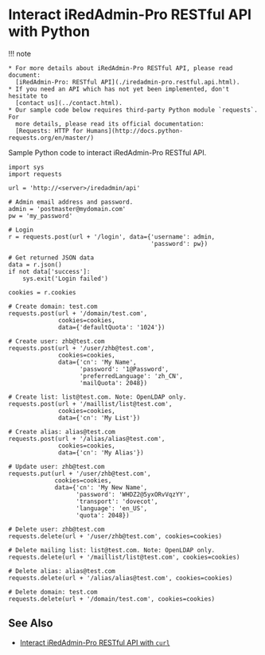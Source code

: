 # Interact iRedAdmin-Pro RESTful API with Python

!!! note

    * For more details about iRedAdmin-Pro RESTful API, please read document:
      [iRedAdmin-Pro: RESTful API](./iredadmin-pro.restful.api.html).
    * If you need an API which has not yet been implemented, don't hesitate to
      [contact us](../contact.html).
    * Our sample code below requires third-party Python module `requests`. For
      more details, please read its official documentation:
      [Requests: HTTP for Humans](http://docs.python-requests.org/en/master/)

Sample Python code to interact iRedAdmin-Pro RESTful API.

```
import sys
import requests

url = 'http://<server>/iredadmin/api'

# Admin email address and password.
admin = 'postmaster@mydomain.com'
pw = 'my_password'

# Login
r = requests.post(url + '/login', data={'username': admin,
                                        'password': pw})

# Get returned JSON data
data = r.json()
if not data['success']:
    sys.exit('Login failed')

cookies = r.cookies

# Create domain: test.com
requests.post(url + '/domain/test.com',
              cookies=cookies,
              data={'defaultQuota': '1024'})

# Create user: zhb@test.com
requests.post(url + '/user/zhb@test.com',
              cookies=cookies,
              data={'cn': 'My Name',
                    'password': '1@Password',
                    'preferredLanguage': 'zh_CN',
                    'mailQuota': 2048})

# Create list: list@test.com. Note: OpenLDAP only.
requests.post(url + '/maillist/list@test.com',
              cookies=cookies,
              data={'cn': 'My List'})

# Create alias: alias@test.com
requests.post(url + '/alias/alias@test.com',
              cookies=cookies,
              data={'cn': 'My Alias'})

# Update user: zhb@test.com
requests.put(url + '/user/zhb@test.com',
             cookies=cookies,
             data={'cn': 'My New Name',
                   'password': 'WHDZ2@5yxORvVqzYY',
                   'transport': 'dovecot',
                   'language': 'en_US',
                   'quota': 2048})

# Delete user: zhb@test.com
requests.delete(url + '/user/zhb@test.com', cookies=cookies)

# Delete mailing list: list@test.com. Note: OpenLDAP only.
requests.delete(url + '/maillist/list@test.com', cookies=cookies)

# Delete alias: alias@test.com
requests.delete(url + '/alias/alias@test.com', cookies=cookies)

# Delete domain: test.com
requests.delete(url + '/domain/test.com', cookies=cookies)
```

## See Also

* [Interact iRedAdmin-Pro RESTful API with `curl`](./iredadmin-pro.restful.api.curl.html)
